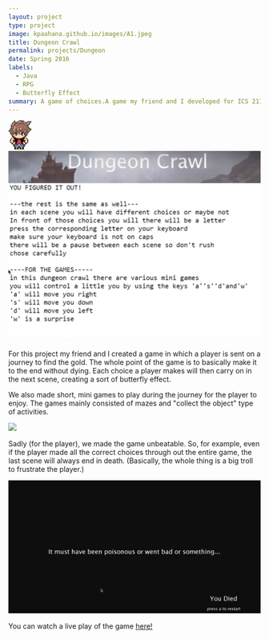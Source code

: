 ```yaml
---
layout: project
type: project
image: kpaahana.github.io/images/A1.jpeg
title: Dungeon Crawl
permalink: projects/Dungeon
date: Spring 2016
labels:
  - Java
  - RPG
  - Butterfly Effect
summary: A game of choices.A game my friend and I developed for ICS 211.
---
```


<img class="ui image" src="/images/characterFront.png"> 

<img class="ui image" src="/images/Screen Shot 2017-09-03 at 8.43.03 PM.png"> 


For this project my friend and I created a game in which a player is sent on a journey to find the gold. The whole point of the game is to basically make it to the end without dying. Each choice a player makes will then carry on in the next scene, creating a sort of butterfly effect. 

We also made short, mini games to play during the journey for the player to enjoy. The games mainly consisted of mazes and "collect the object" type of activities. 

<img class="ui image" src="/images/Screen Shot 2017-09-03 at 8.41.01 PM.png"> 

Sadly (for the player), we made the game unbeatable. So, for example, even if the player made all the correct choices through out the entire game, the last scene will always end in death. (Basically, the whole thing is a big troll to frustrate the player.) 

<img class="ui image" src="/images/Screen Shot 2017-09-03 at 8.42.19 PM.png"> 

You can watch a live play of the game [here!](https://www.youtube.com/watch?v=4afGYOyj8yo)




